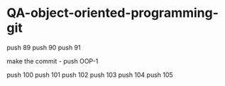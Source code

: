 # QA-object-oriented-programming-git

push 89
push 90
push 91

make the commit - push OOP-1

push 100
push 101
push 102
push 103
push 104 
push 105
